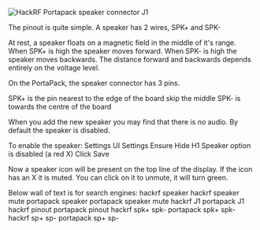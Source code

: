 ![HackRF Portapack speaker connector J1](https://media.discordapp.net/attachments/719669765253365763/723224990182277270/Captura_de_Pantalla_2020-06-18_a_las_14.17.35.png)

The pinout is quite simple.
A speaker has 2 wires, SPK+ and SPK-

At rest, a speaker floats on a magnetic field in the middle of it's range. When SPK+ is high the speaker moves forward. When SPK- is high the speaker moves backwards. The distance forward and backwards depends entirely on the voltage level.

On the PortaPack, the speaker connector has 3 pins.

SPK+ is the pin nearest to the edge of the board
skip the middle
SPK- is towards the centre of the board

When you add the new speaker you may find that there is no audio. By default the speaker is disabled.

To enable the speaker:
Settings
UI Settings
Ensure Hide H1 Speaker option is disabled (a red X)
Click Save

Now a speaker icon will be present on the top line of the display.
If the icon has an X it is muted. You can click on it to unmute, it will turn green.

Below wall of text is for search engines:
hackrf speaker
hackrf speaker mute
portapack speaker
portapack speaker mute
hackrf J1
portapack J1
hackrf pinout
portapack pinout
hackrf spk+ spk-
portapack spk+ spk-
hackrf sp+ sp-
portapack sp+ sp-
